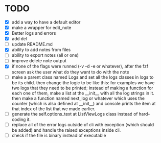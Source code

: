 # TODO
 - [x] add a way to have a default editor
 - [x] make a wrapper for edit_note
 - [x] Better logs and errors
 - [x] add del
 - [ ] update README.md
 - [x] ability to add notes from files
 - [ ] ability to export notes (all or one)
 - [ ] improve delete note output
 - [x] if none of the flags were runned (-v -d -e or whatever), after the fzf screen ask the user what do they want to do with the note
 - [ ] make a parent class named Logs and set all the logs classes in logs to be its child. then change the logic to be like this:
    for examples we have two logs that they need to be printed; instead of making a function for each one of them,
    make a list at the \_\_init\_\_  with all the log strings in it. then make a function named next_log or whatever
    which uses the counter (which is also defined at \_\_init\_\_) and console.prints the item at that index of the list
    that we made earlier.
 - [ ] generate the self.options_text at ListViewLogs class instead of hard-coding it.
 - [ ] replace all of the error logs outside of cli with exception (which should be added) and handle
       the raised exceptions inside cli.
 - [ ] check if the file is binary instead of executable